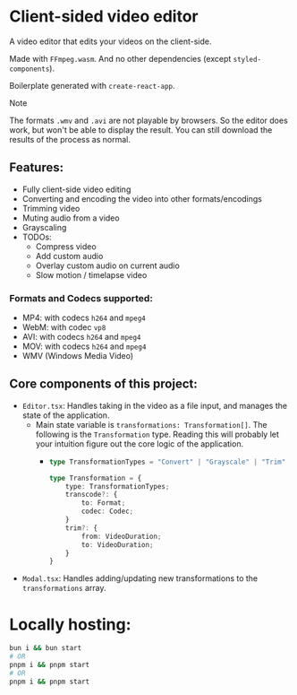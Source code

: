 # Client-sided video editor

A video editor that edits your videos on the client-side.

Made with `FFmpeg.wasm`. And no other dependencies (except `styled-components`).

Boilerplate generated with `create-react-app`.

> [!NOTE]
> The formats `.wmv` and `.avi` are not playable by browsers. So the editor does work, but won't be able to display the result. You can still download the results of the process as normal.

## Features:

- Fully client-side video editing
- Converting and encoding the video into other formats/encodings
- Trimming video
- Muting audio from a video
- Grayscaling
- TODOs:
  - Compress video
  - Add custom audio
  - Overlay custom audio on current audio
  - Slow motion / timelapse video

### Formats and Codecs supported:

- MP4: with codecs `h264` and `mpeg4`
- WebM: with codec `vp8`
- AVI: with codecs `h264` and `mpeg4`
- MOV: with codecs `h264` and `mpeg4`
- WMV (Windows Media Video)

## Core components of this project:
 
- `Editor.tsx`: Handles taking in the video as a file input, and manages the state of the application.
  - Main state variable is `transformations: Transformation[]`. The following is the `Transformation` type. Reading this will probably let your intuition figure out the core logic of the application.
    - ```typescript
      type TransformationTypes = "Convert" | "Grayscale" | "Trim" | "Mute";
    
      type Transformation = {
          type: TransformationTypes;
          transcode?: {
              to: Format;
              codec: Codec;
          }
          trim?: {
              from: VideoDuration;
              to: VideoDuration;
          }
      }
      ```
- `Modal.tsx`: Handles adding/updating new transformations to the `transformations` array.

# Locally hosting:

```sh
bun i && bun start
# OR
pnpm i && pnpm start
# OR
pnpm i && pnpm start
```
